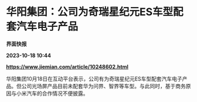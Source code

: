 # 华阳集团：公司为奇瑞星纪元ES车型配套汽车电子产品
**界面快报**

**2023-10-18 10:44**

**https://www.jiemian.com/article/10248602.html**

华阳集团10月18日在互动平台表示，公司有为奇瑞星纪元ES车型配套汽车电子产品。但公司光场屏产品目前未配套华为问界、智界等车型。与此同时，基于商务原因与小米汽车的合作情况不便披露。